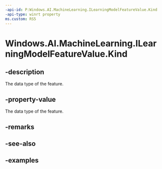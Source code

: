 ```yaml
---
-api-id: P:Windows.AI.MachineLearning.ILearningModelFeatureValue.Kind
-api-type: winrt property
ms.custom: RS5
---
```


<!-- Property syntax.
public LearningModelFeatureKind Kind { get; }
-->

# Windows.AI.MachineLearning.ILearningModelFeatureValue.Kind

## -description
The data type of the feature.

## -property-value
The data type of the feature.

## -remarks

## -see-also

## -examples

